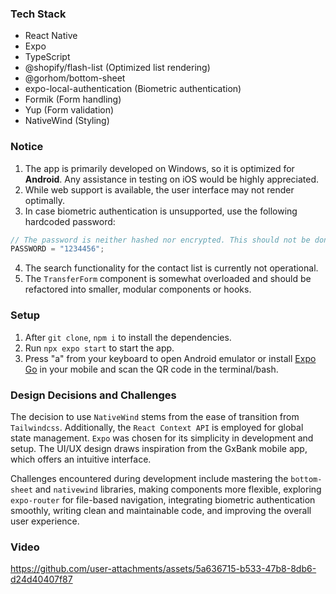 ### Tech Stack

- React Native
- Expo
- TypeScript
- @shopify/flash-list (Optimized list rendering)
- @gorhom/bottom-sheet
- expo-local-authentication (Biometric authentication)
- Formik (Form handling)
- Yup (Form validation)
- NativeWind (Styling)

### Notice

1. The app is primarily developed on Windows, so it is optimized for **Android**. Any assistance in testing on iOS would be highly appreciated.
2. While web support is available, the user interface may not render optimally.
3. In case biometric authentication is unsupported, use the following hardcoded password:

```js
// The password is neither hashed nor encrypted. This should not be done in production.
PASSWORD = "1234456";
```
4. The search functionality for the contact list is currently not operational.
5. The `TransferForm` component is somewhat overloaded and should be refactored into smaller, modular components or hooks.

### Setup

1. After `git clone`, `npm i` to install the dependencies.
2. Run `npx expo start` to start the app.
3. Press "a" from your keyboard to open Android emulator or install [Expo Go](https://play.google.com/store/apps/details?id=host.exp.exponent&hl=en) in your mobile and scan the QR code in the terminal/bash.

### Design Decisions and Challenges
The decision to use `NativeWind` stems from the ease of transition from `Tailwindcss`. Additionally, the `React Context API` is employed for global state management. `Expo` was chosen for its simplicity in development and setup. The UI/UX design draws inspiration from the GxBank mobile app, which offers an intuitive interface.

Challenges encountered during development include mastering the `bottom-sheet` and `nativewind` libraries, making components more flexible, exploring `expo-router` for file-based navigation, integrating biometric authentication smoothly, writing clean and maintainable code, and improving the overall user experience.

### Video
https://github.com/user-attachments/assets/5a636715-b533-47b8-8db6-d24d40407f87
